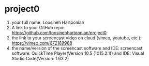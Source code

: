 # project0

1. your full name: Loosineh Hartoonian
2. A link to your GitHub repo: https://github.com/loosinehhartoonian/project0
3. the link to your screencast video on cloud (vimeo, youtube, etc.): https://vimeo.com/672189988
4. the name/version of the screencast software and IDE: screencast software: QuickTime Player(Version 10.5 (1015.2.1)) and IDE: Visual Studio Code(Version: 1.63.2)
